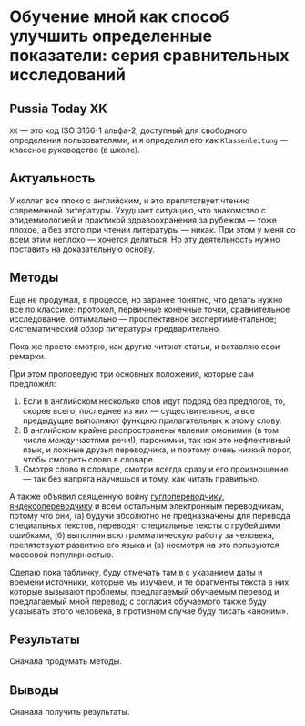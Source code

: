 # Обучение мной как способ улучшить определенные показатели: серия сравнительных исследований

## Pussia Today XK

`XK` — это код ISO 3166-1 альфа-2, доступный для свободного определения пользователями, и я определил его как `Klassenleitung` — классное руководство (в школе).

## Актуальность

У коллег все плохо с английским, и это препятствует чтению современной литературы. Ухудшает ситуацию, что знакомство с эпидемиологией и практикой здравоохранения за рубежом — тоже плохое, а без этого при чтении литературы — никак. При этом у меня со всем этим неплохо — хочется делиться. Но эту деятельность нужно поставить на доказательную основу.

## Методы

Еще не продумал, в процессе, но заранее понятно, что делать нужно все по классике: протокол, первичные конечные точки, сравнительное исследование, оптимально — проспективное экспертиментальное; систематический обзор литературы предварительно.

Пока же просто смотрю, как другие читают статьи, и вставляю свои ремарки.

При этом проповедую три основных положения, которые сам предложил:

1. Если в английском несколько слов идут подряд без предлогов, то, скорее всего, последнее из них — существительное, а все предыдущие выполняют функцию прилагательных к этому слову.
2. В английском крайне распространены явления омонимии (в том числе _между_ частями речи!), паронимии, так как это нефлективный язык, и ложные друзья переводчика, и поэтому очень низкий порог, чтобы смотреть слово в словаре.
3. Смотря слово в словаре, смотри всегда сразу и его произношение — так без напряга научишься и тому, как читать правильно.

А также объявил священную войну [гуглопереводчику](https://translate.google.com), [яндексопереводчику](https://translate.yandex.ru) и всем остальным электронным переводчикам, потому что они, (а) будучи абсолютно не предназначены для перевода специальных текстов, переводят специальные тексты с грубейшими ошибками, (б) выполняя всю грамматическую работу за человека, препятствуют развитию его языка и (в) несмотря на это пользуются массовой популярностью.

Сделаю пока табличку, буду отмечать там в с указанием даты и времени источники, которые мы изучаем, и те фрагменты текста в них, которые вызывают проблемы, предлагаемый обучаемым перевод и предлагаемый мной перевод; с согласия обучаемого также буду указывать этого человека, в противном случае буду писать «аноним».

## Результаты

Сначала продумать методы.

## Выводы

Сначала получить результаты.
